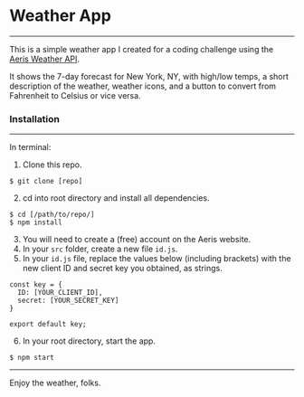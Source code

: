 # Weather App
-----

This is a simple weather app I created for a coding challenge using the [Aeris Weather API](https://www.aerisweather.com/support/docs/api/).

It shows the 7-day forecast for New York, NY, with high/low temps, a short description of the weather, weather icons, and a button to convert from Fahrenheit to Celsius or vice versa.

### Installation
-----
In terminal:
1. Clone this repo.
```
$ git clone [repo]
```
2. cd into root directory and install all dependencies.
```
$ cd [/path/to/repo/]
$ npm install
```
3. You will need to create a (free) account on the Aeris website.
4. In your `src` folder, create a new file `id.js`.
5. In your `id.js` file, replace the values below (including brackets) with the new client ID and secret key you obtained, as strings.
```
const key = {
  ID: [YOUR_CLIENT_ID],
  secret: [YOUR_SECRET_KEY]
}

export default key;
```
6. In your root directory, start the app.
```
$ npm start
```

-----

Enjoy the weather, folks.